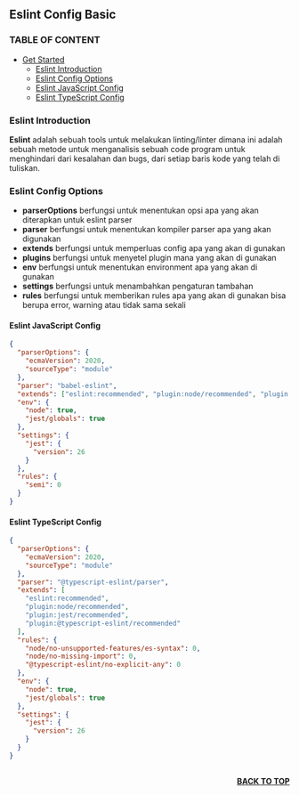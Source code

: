 ## Eslint Config Basic

### TABLE OF CONTENT

- [Get Started](#get-started)
  - [Eslint Introduction](#Eslint-Introduction)
  - [Eslint Config Options](#Eslint-Config-Options)
  - [Eslint JavaScript Config](#Eslint-JavaScript-Config)
  - [Eslint TypeScript Config](#Eslint-TypeScript-Config)

### Eslint Introduction

**Eslint** adalah sebuah tools untuk melakukan linting/linter dimana ini adalah sebuah metode untuk menganalisis sebuah code program untuk menghindari dari kesalahan dan bugs, dari setiap baris kode yang telah di tuliskan.

### Eslint Config Options

- **parserOptions** berfungsi untuk menentukan opsi apa yang akan diterapkan untuk eslint parser
- **parser** berfungsi untuk menentukan kompiler parser apa yang akan digunakan
- **extends** berfungsi untuk memperluas config apa yang akan di gunakan
- **plugins** berfungsi untuk menyetel plugin mana yang akan di gunakan
- **env** berfungsi untuk menentukan environment apa yang akan di gunakan
- **settings** berfungsi untuk menambahkan pengaturan tambahan
- **rules** berfungsi untuk memberikan rules apa yang akan di gunakan bisa berupa error, warning atau tidak sama sekali

#### Eslint JavaScript Config

```json
{
  "parserOptions": {
    "ecmaVersion": 2020,
    "sourceType": "module"
  },
  "parser": "babel-eslint",
  "extends": ["eslint:recommended", "plugin:node/recommended", "plugin:jest/recommended"],
  "env": {
    "node": true,
    "jest/globals": true
  },
  "settings": {
    "jest": {
      "version": 26
    }
  },
  "rules": {
    "semi": 0
  }
}
```

#### Eslint TypeScript Config

```json
{
  "parserOptions": {
    "ecmaVersion": 2020,
    "sourceType": "module"
  },
  "parser": "@typescript-eslint/parser",
  "extends": [
    "eslint:recommended",
    "plugin:node/recommended",
    "plugin:jest/recommended",
    "plugin:@typescript-eslint/recommended"
  ],
  "rules": {
    "node/no-unsupported-features/es-syntax": 0,
    "node/no-missing-import": 0,
    "@typescript-eslint/no-explicit-any": 0
  },
  "env": {
    "node": true,
    "jest/globals": true
  },
  "settings": {
    "jest": {
      "version": 26
    }
  }
}
```

##

<p align="right">
  <b><a href="#Eslint-Config-Basic">BACK TO TOP</a></b>
</p>
